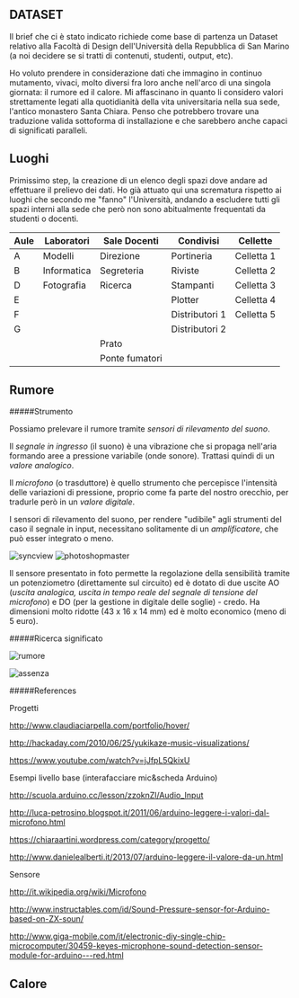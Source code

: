 ## DATASET

Il brief che ci è stato indicato richiede come base di partenza un Dataset relativo alla Facoltà di Design dell'Università della Repubblica di San Marino (a noi decidere se si tratti di contenuti, studenti, output, etc).

Ho voluto prendere in considerazione dati che immagino in continuo mutamento, vivaci, molto diversi fra loro anche nell'arco di una singola giornata: il rumore ed il calore. Mi affascinano in quanto li considero valori strettamente legati alla quotidianità della vita universitaria nella sua sede, l'antico monastero Santa Chiara. Penso che potrebbero trovare una traduzione valida sottoforma di installazione e che sarebbero anche capaci di significati paralleli.

## Luoghi

Primissimo step, la creazione di un elenco degli spazi dove andare ad effettuare il prelievo dei dati. Ho già attuato qui una scrematura rispetto ai luoghi che secondo me "fanno" l'Università, andando a escludere tutti gli spazi interni alla sede che però non sono abitualmente frequentati da studenti o docenti.

Aule | Laboratori | Sale Docenti | Condivisi | Cellette
---------- | ----------- | ----------- | ----------- | -----------
A | Modelli | Direzione | Portineria | Celletta 1 
B | Informatica | Segreteria | Riviste | Celletta 2
D | Fotografia | Ricerca | Stampanti | Celletta 3
E |    |   | Plotter | Celletta 4
F |   |   | Distributori 1 | Celletta 5
G |   |   | Distributori 2 |  
  |   |   | Prato |  
  |   |   | Ponte fumatori | 

## Rumore

#####Strumento

Possiamo prelevare il rumore tramite _sensori di rilevamento del suono_. 

Il _segnale in ingresso_ (il suono) è una vibrazione che si propaga nell'aria formando aree a pressione variabile (onde sonore). Trattasi quindi di un _valore analogico_. 

Il _microfono_ (o trasduttore) è quello strumento che percepisce l'intensità delle variazioni di pressione, proprio come fa parte del nostro orecchio, per tradurle però in un _valore digitale_. 

I sensori di rilevamento del suono, per rendere "udibile" agli strumenti del caso il segnale in input, necessitano solitamente di un _amplificatore_, che può esser integrato o meno.

![syncview](http://i.imgur.com/OIBm5vt.jpg?1)
![photoshopmaster](http://i.imgur.com/GuZEYaE.jpg?1)

Il sensore presentato in foto permette la regolazione della sensibilità tramite un potenziometro (direttamente sul circuito) ed è dotato di due uscite AO (_uscita analogica, uscita in tempo reale del segnale di tensione del microfono_) e DO (per la gestione in digitale delle soglie) - credo. Ha dimensioni molto ridotte (43 x 16 x 14 mm) ed è molto economico (meno di 5 euro).

#####Ricerca significato

![rumore](http://i.imgur.com/eeZg84x.jpg?1)

![assenza](http://i.imgur.com/NsYxpl4.jpg?1)

#####References

Progetti

http://www.claudiaciarpella.com/portfolio/hover/

http://hackaday.com/2010/06/25/yukikaze-music-visualizations/

https://www.youtube.com/watch?v=jJfpL5QkixU

Esempi livello base (interafacciare mic&scheda Arduino)

http://scuola.arduino.cc/lesson/zzoknZl/Audio_Input

http://luca-petrosino.blogspot.it/2011/06/arduino-leggere-i-valori-dal-microfono.html

https://chiaraartini.wordpress.com/category/progetto/

http://www.danielealberti.it/2013/07/arduino-leggere-il-valore-da-un.html

Sensore

http://it.wikipedia.org/wiki/Microfono

http://www.instructables.com/id/Sound-Pressure-sensor-for-Arduino-based-on-ZX-soun/

http://www.giga-mobile.com/it/electronic-diy-single-chip-microcomputer/30459-keyes-microphone-sound-detection-sensor-module-for-arduino---red.html

## Calore
